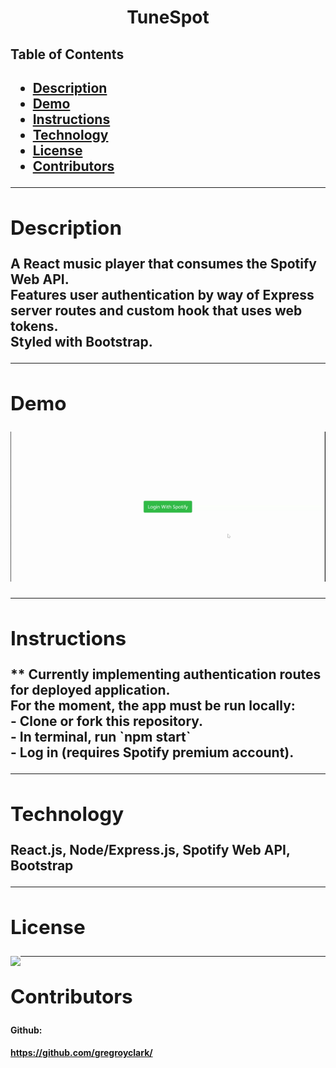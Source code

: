 <h1 align="center">TuneSpot</h1> 
  <h2>Table of Contents<h2>
  <ul>
    <li>
     <a href="#description">Description</a>
    </li>
    <li>
      <a href="#demo">Demo</a>
    </li>
    <li>
      <a href="#instructions">Instructions</a>
    </li>
    <li>
      <a href="#tech">Technology</a>
    </li>
    <li>
      <a href="#license">License</a>
    </li>
    <li>
      <a href="#contributors">Contributors</a>
    </li>
  </ul>
    <hr>
  <div id="description"><h2>Description</h2></div>
  <p>A React music player that consumes the Spotify Web API. 
  <br>
  Features user authentication by way of Express server routes and custom hook that uses web tokens. 
  <br>
  Styled with Bootstrap.</p>

  <hr>

  <div id="demo"><h2>Demo</h2></div>
  <p><img src="assets/TuneSpot.gif"></p>

  <hr>

  <div id="instructions"><h2>Instructions</h2> </div>
  <p>
    ** Currently implementing authentication routes for deployed application.
    <br>
    For the moment, the app must be run locally:
    <br>
    - Clone or fork this repository.
    <br>
    - In terminal, run `npm start`
    <br>
    - Log in (requires Spotify premium account).
  </p>
  
  <hr>
  
  <div id="tech"><h2>Technology</h2></div>           
  <p> React.js, Node/Express.js, Spotify Web API, Bootstrap</p>
  
  <hr>
  
  <div id="license"><h2>License</h2></div>
  <p><img align="left" src="https://img.shields.io/badge/License-MIT-blue"> </p>
    
  <hr>
  
  <div id="contributors"><h2>Contributors</h2> </div>

  <h4>Github:<h4>
  <a href="https://github.com/gregroyclark/">
    https://github.com/gregroyclark/
  </a>